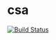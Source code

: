 csa
===
[![Build Status](https://travis-ci.org/craighep/csa.svg?branch=master)](https://travis-ci.org/craighep/csa)
